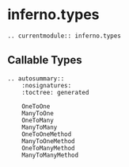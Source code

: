 # inferno.types

```{eval-rst}
.. currentmodule:: inferno.types
```

## Callable Types
```{eval-rst}
.. autosummary::
    :nosignatures:
    :toctree: generated

    OneToOne
    ManyToOne
    OneToMany
    ManyToMany
    OneToOneMethod
    ManyToOneMethod
    OneToManyMethod
    ManyToManyMethod
```